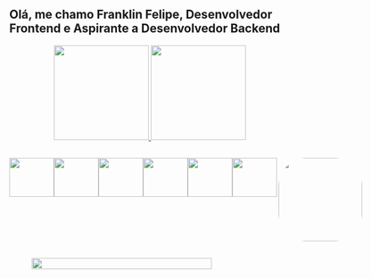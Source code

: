 ## Olá, me chamo Franklin Felipe, Desenvolvedor Frontend e Aspirante a Desenvolvedor Backend

<div align="center">
  <a href="https://github.com/FranklinFelipe52">
  <img height="170em" src="https://github-readme-stats.vercel.app/api?username=FranklinFelipe52&show_icons=true&theme=gotham&include_all_commits=true&count_private=true"/>
  <img  height="170em" src="https://github-readme-stats.vercel.app/api/top-langs/?username=FranklinFelipe52&layout=compact&langs_count=7&theme=gotham"/>
  </a>
</div>

##

<div  align="center" style="display: flex;"><br>
  <img  height="70" width="80" src="https://cdn.jsdelivr.net/gh/devicons/devicon/icons/react/react-original.svg" />
  <img  height="70" width="80" src="https://cdn.jsdelivr.net/gh/devicons/devicon/icons/express/express-original-wordmark.svg" />
  <img  height="70" width="80" src="https://cdn.jsdelivr.net/gh/devicons/devicon/icons/graphql/graphql-plain-wordmark.svg" />
  <img  height="70" width="80" src="https://cdn.jsdelivr.net/gh/devicons/devicon/icons/javascript/javascript-original.svg" />
  <img  height="70" width="80" src="https://cdn.jsdelivr.net/gh/devicons/devicon/icons/sequelize/sequelize-original.svg" />
  <img  height="70" width="80" src="https://cdn.jsdelivr.net/gh/devicons/devicon/icons/nodejs/nodejs-original.svg" />
  <img align="right" height="150" style="border-radius:50px;" src="https://encrypted-tbn0.gstatic.com/images?q=tbn:ANd9GcTSiizabSm93qUCAt2kJUrxA0c9WIBcVpRPMvJ6zjxyWTBvT8Pe-ryGCwqC9ZnLu6Trpm4&usqp=CAU">
</div>

##

<div align="center" style="display: flex;"> 
  <img style="width:80%; height:auto;" src="https://64.media.tumblr.com/466f33e59dbb8d5682d17ca57ae53e00/tumblr_n594zqluJ31rpfk7eo1_500.gif" />
</div>
